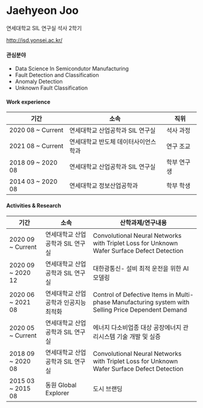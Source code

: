 # Jaehyeon Joo
 
연세대학교 SIL 연구실 석사 2학기

http://isd.yonsei.ac.kr/

#### 관심분야
+ Data Science In Semicondutor Manufacturing
+ Fault Detection and Classification
+ Anomaly Detection
+ Unknown Fault Classification

#### Work experience
|기간|소속|직위|
|--------|--------|------|
|2020 08 ~ Current|연세대학교 산업공학과 SIL 연구실|석사 과정|
|2021 08 ~ Current|연세대학교 반도체 데이터사이언스 학과|연구 조교|
|2018 09 ~ 2020 08|연세대학교 산업공학과 SIL 연구실|학부 연구생|
|2014 03 ~ 2020 08|연세대학교 정보산업공학과|학부 학생|

#### Activities & Research
|기간|소속|산학과제/연구내용|
|--------|-------|-----|
|2020 09 ~ Current|연세대학교 산업공학과 SIL 연구실|Convolutional Neural Networks with Triplet Loss for Unknown Wafer Surface Defect Detection| 
|2020 09 ~ 2020 12|연세대학교 산업공학과 SIL 연구실|대한광통신- 설비 최적 운전을 위한 AI 모델링| 
|2020 06 ~ 2021 08|연세대학교 산업공학과 인공지능 최적화|Control of Defective Items in Multi-phase Manufacturing system with Selling Price Dependent Demand|
|2020 05 ~ Current|연세대학교 산업공학과 SIL 연구실|에너지 다소비업종 대상 공장에너지 관리시스템 기술 개발 및 실증|
|2018 09 ~ 2020 08|연세대학교 산업공학과 SIL 연구실|Convolutional Neural Networks with Triplet Loss for Unknown Wafer Surface Defect Detection|
|2015 03 ~ 2015 08|동원 Global Explorer|도시 브랜딩|
